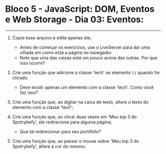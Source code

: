 # Bloco 5 - JavaScript: DOM, Eventos e Web Storage - Dia 03: Eventos:
----------
1. Copie esse arquivo e edite apenas ele;

    * Antes de começar os exercícios, use o LiveServer para dar uma olhada em como está a página no navegador.
    * Note que uma das caixas está um pouco acima das outras. Por que isso ocorre?

2. Crie uma função que adicione a classe 'tech' ao elemento `li` quando for clicado.
    *  Deve existir apenas um elemento com a classe 'tech'. Como você faz isso?

3. Crie uma função que, ao digitar na caixa de texto, altere o texto do elemento
com a classe 'tech';

4. Crie uma função que, ao clicar duas vezes em 'Meu top 3 do Spotrybefy', ele
redirecione para alguma página;
    *  Que tal redirecionar para seu portifólio?

5. Crie uma função que, ao passar o mouse sobre 'Meu top 3 do Spotrybefy', altere a cor do mesmo;
